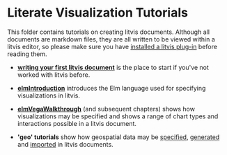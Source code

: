 # Literate Visualization Tutorials

This folder contains tutorials on creating litvis documents.
Although all documents are markdown files, they are all written to be viewed within a litvis editor, so please make sure you have [installed a litvis plug-in](../../README.md) before reading them.

- **[writing your first litvis document](introduction/intro1.md)** is the place to start if you've not worked with litvis before.

- **[elmIntroduction](introducingElm/elmIntroduction1.md)** introduces the Elm language used for specifying visualizations in litvis.

- **[elmVegaWalkthrough](elmVegaWalkthrough/elmVegaWalkthrough1.md)** (and subsequent chapters) shows how visualizations may be specified and shows a range of chart types and interactions possible in a litvis document.

- **'geo' tutorials** show how geospatial data may be [specified](geoTutorials/geoFormats.md), [generated](geoTutorials/geoGenerating.md) and [imported](geoTutorials/geoImporting.md) in litvis documents.
